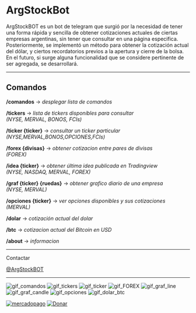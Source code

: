 # ArgStockBot

ArgStockBOT es un bot de telegram que surgió por la necesidad de tener una forma rápida y sencilla de obtener cotizaciones actuales de ciertas empresas argentinas, sin tener que consultar en una página especifica. Posteriormente, se implementó un método para obtener la cotización actual del dólar, y ciertos recordatorios previos a la apertura y cierre de la bolsa. En el futuro, si surge alguna funcionalidad que se considere pertinente de ser agregada, se desarrollará.

<hr>

## Comandos

**/comandos** -> _desplegar lista de comandos_

**/tickers** -> _lista de tickers disponibles para consultar <br>(NYSE, MERVAL, BONOS, FCIs)_

**/ticker {ticker}** -> _consultar un ticker particular <br>(NYSE,MERVAL,BONOS,OPCIONES,FCIs)_

**/forex {divisas}** -> _obtener cotizacion entre pares de divisas <br>(FOREX)_

**/idea {ticker}** -> _obtener última idea publicada en Tradingview <br>(NYSE, NASDAQ, MERVAL, FOREX)_

**/graf {ticker} {ruedas}** -> _obtener grafico diario de una empresa <br>(NYSE, MERVAL)_

**/opciones {ticker}** -> _ver opciones disponibles y sus cotizaciones <br>(MERVAL)_

**/dolar** -> _cotización actual del dolar_

**/btc** -> _cotizacion actual del Bitcoin en USD_

**/about** -> _informacion_

<hr>

Contactar <br>

[@ArgStockBOT](https://telegram.me/ArgStockBot)

<hr>

![gif_comandos](https://media.giphy.com/media/SYeFoPhcXJC2KlUNWU/giphy.gif)
![gif_tickers](https://media.giphy.com/media/MSvh4PJf64tWCOejN4/giphy.gif)
![gif_ticker](https://media.giphy.com/media/t1mmLAN7DIvk2gtLwy/giphy.gif)
![gif_FOREX](https://media.giphy.com/media/Dc1Qn6WTBcRyxwYlEm/giphy.gif)
![gif_graf_line](https://media.giphy.com/media/UH3mbHp9BGSMhR6yL9/giphy.gif)
![gif_graf_candle](https://media.giphy.com/media/NHlZZup7IQUgh2MSyE/giphy.gif)
![gif_opciones](https://media.giphy.com/media/cP0NEuLtmS9i1mmqaJ/giphy.gif)
![gif_dolar_btc](https://media.giphy.com/media/d8o5QhHeklJkfm6rNE/giphy.gif)

[![mercadopago](https://img.shields.io/badge/Donar-MercadoPago-green)](https://www.mercadopago.com.ar/checkout/v1/redirect?pref_id=83617641-ae4ea1f1-0674-4ddb-bde5-227c20187147)
[![Donar](https://img.shields.io/badge/Donar-PayPal-green.svg)](https://www.paypal.com/cgi-bin/webscr?cmd=_donations&business=WQWFXA3P3NP8E&currency_code=USD&source=url)
